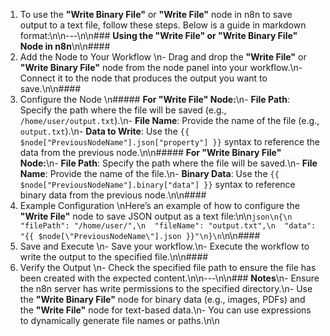 1. To use the **"Write Binary File"** or **"Write File"** node in n8n to save output to a text file, follow these steps. Below is a guide in markdown format:\n\n---\n\n### **Using the "Write File" or "Write Binary File" Node in n8n**\n\n####
2.  Add the Node to Your Workflow \n- Drag and drop the **"Write File"** or **"Write Binary File"** node from the node panel into your workflow.\n- Connect it to the node that produces the output you want to save.\n\n#### 
3. Configure the Node \n##### **For "Write File" Node:**\n- **File Path**: Specify the path where the file will be saved (e.g., `/home/user/output.txt`).\n- **File Name**: Provide the name of the file (e.g., `output.txt`).\n- **Data to Write**: Use the `{{ $node["PreviousNodeName"].json["property"] }}` syntax to reference the data from the previous node.\n\n##### **For "Write Binary File" Node:**\n- **File Path**: Specify the path where the file will be saved.\n- **File Name**: Provide the name of the file.\n- **Binary Data**: Use the `{{ $node["PreviousNodeName"].binary["data"] }}` syntax to reference binary data from the previous node.\n\n#### 
4. Example Configuration \nHere’s an example of how to configure the **"Write File"** node to save JSON output as a text file:\n\n```json\n{\n  "filePath": "/home/user/",\n  "fileName": "output.txt",\n  "data": "{{ $node[\"PreviousNodeName\"].json }}"\n}\n```\n\n#### 
5. Save and Execute \n- Save your workflow.\n- Execute the workflow to write the output to the specified file.\n\n#### 
6. Verify the Output \n- Check the specified file path to ensure the file has been created with the expected content.\n\n---\n\n### **Notes**\n- Ensure the n8n server has write permissions to the specified directory.\n- Use the **"Write Binary File"** node for binary data (e.g., images, PDFs) and the **"Write File"** node for text-based data.\n- You can use expressions to dynamically generate file names or paths.\n\n
